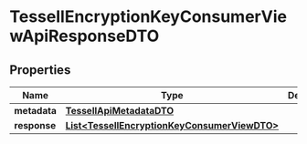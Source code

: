 

# TessellEncryptionKeyConsumerViewApiResponseDTO


## Properties

Name | Type | Description | Notes
------------ | ------------- | ------------- | -------------
**metadata** | [**TessellApiMetadataDTO**](TessellApiMetadataDTO.md) |  |  [optional]
**response** | [**List&lt;TessellEncryptionKeyConsumerViewDTO&gt;**](TessellEncryptionKeyConsumerViewDTO.md) |  |  [optional]



